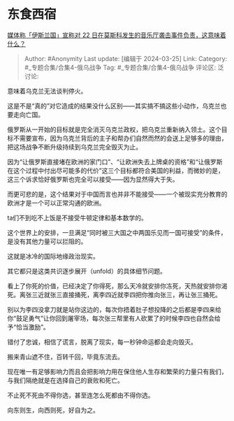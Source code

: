 # 东食西宿
[媒体称「伊斯兰国」宣称对 22 日在莫斯科发生的音乐厅袭击事件负责，这意味着什么？](https://www.zhihu.com/question/649745586/answer/3442109689)

> Author: #Anonymity
> Last update: [编辑于 2024-03-25]
> Link:
> Category: #_专题合集/合集4-俄乌战争 
> Tag: #_专题合集/合集4-俄乌战争 
> 评论区:
> 泛讨论: 

意味着乌克兰无法谈判停火。

这是不是“真的”对它造成的结果没什么区别——其实搞不搞这些小动作，乌克兰也要走向亡国。

俄罗斯从一开始的目标就是完全消灭乌克兰政权，把乌克兰重新纳入领土。这个目标不需要宣布，因为乌克兰背后的主子和帮办们自然而然的会送上足够多的理由，把这场战争不断升级持续到乌克兰完全毁灭为止。

因为“让俄罗斯直接堵在欧洲的家门口”、“让欧洲失去上牌桌的资格”和“让俄罗斯在这个过程中付出尽可能多的代价”这三个目标都符合美国的利益，而微妙的是，这三个诉求恰好俄罗斯也完全可以接受——因为显然得大于失。

而更可悲的是，这个结果对于中国而言也并非不能接受——一个被现实充分教育的欧洲才是一个可以正常沟通的欧洲。

ta们不到吃不上饭是不接受牛顿定律和基本数学的。

这个世界上的安排，一旦满足“同时被三大国之中两国乐见而一国可接受”的条件，是没有其他力量可以拦阻的。

这就是冰冷的国际地缘政治现实。

其它都只是这类共识逐步展开（unfold）的具体细节问题。

看上了你死的价值，已经决定了你得死，那么天冷就安排你冻死，天热就安排你渴死。离张三近就张三直接捅死，离李四近就李四把你推向张三，再让张三捅死。

别以为李四没拿刀就是站你这边的，每次你捂着肚子想投降的之后都是李四来给你“鼓足勇气”让你回到屠宰场，每次张三帮里有人砍累了的时候李四也自然会给予“恰当激励”。

错付了忠诚，相信了谎言，脱离了现实，每一秒钟命运都会走向毁灭。

搬来青山遮不住，百转千回，毕竟东流去。

现在唯一有足够影响力而且会把影响力用在保住他人生存和繁荣的力量只有我们，与我们隔绝就是在选择自己的衰败和死亡。

不止死不死由不得你选，甚至连怎么死都由不得你选。

向东则生，向西则死，好自为之。
